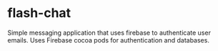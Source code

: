 # flash-chat
Simple messaging application that uses firebase to authenticate user emails. Uses Firebase cocoa pods for authentication and databases. 

